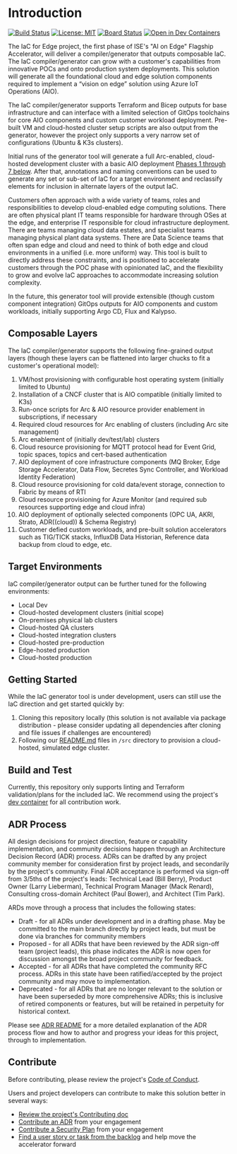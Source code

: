# Introduction

[![Build Status](https://dev.azure.com/ai-at-the-edge-flagship-accelerator/IaC%20for%20the%20Edge/_apis/build/status%2FIaC%20for%20the%20Edge?branchName=main)](https://dev.azure.com/ai-at-the-edge-flagship-accelerator/IaC%20for%20the%20Edge/_build/latest?definitionId=3&branchName=main)
[![License: MIT](https://img.shields.io/badge/License-MIT-yellow.svg)](LICENSE.md)
[![Board Status](https://dev.azure.com/ai-at-the-edge-flagship-accelerator/3bef5a01-44ac-4d6c-8c8d-f4b7d374def6/8567de21-1286-4352-a375-efb89ad55348/_apis/work/boardbadge/fd9375f1-e7c6-4439-b2c9-6969d853a2d4)](https://dev.azure.com/ai-at-the-edge-flagship-accelerator/3bef5a01-44ac-4d6c-8c8d-f4b7d374def6/_boards/board/t/8567de21-1286-4352-a375-efb89ad55348/Stories/)
[![Open in Dev Containers](https://img.shields.io/static/v1?label=Dev%20Containers&message=Open&color=blue&logo=visualstudiocode)](https://vscode.dev/redirect?url=vscode://ms-vscode-remote.remote-containers/cloneInVolume?url=https://dev.azure.com/ai-at-the-edge-flagship-accelerator/_git/IaC%20for%20the%20Edge)

The IaC for Edge project, the first phase of ISE's "AI on Edge" Flagship Accelerator, will deliver a compiler/generator that outputs composable IaC. The IaC compiler/generator can grow with a customer's capabilities from innovative POCs and onto production system deployments. This solution will generate all the foundational cloud and edge solution components required to implement a “vision on edge” solution using Azure IoT Operations (AIO).

The IaC compiler/generator supports Terraform and Bicep outputs for base infrastructure and can interface with a limited selection of GitOps toolchains for core AIO components and custom customer workload deployment. Pre-built VM and cloud-hosted cluster setup scripts are also output from the generator, however the project only supports a very narrow set of configurations (Ubuntu & K3s clusters).

Initial runs of the generator tool will generate a full Arc-enabled, cloud-hosted development cluster with a basic AIO deployment [Phases 1 through 7 below](#composable-layers). After that, annotations and naming conventions can be used to generate any set or sub-set of IaC for a target environment and reclassify elements for inclusion in alternate layers of the output IaC.

Customers often approach with a wide variety of teams, roles and responsibilities to develop cloud-enabled edge computing solutions. There are often physical plant IT teams responsible for hardware through OSes at the edge, and enterprise IT responsible for cloud infrastructure deployment. There are teams managing cloud data estates, and specialist teams managing physical plant data systems. There are Data Science teams that often span edge and cloud and need to think of both edge and cloud environments in a unified (i.e. more uniform) way. This tool is built to directly address these constraints, and is positioned to accelerate customers through the POC phase with opinionated IaC, and the flexibility to grow and evolve IaC approaches to accommodate increasing solution complexity.

In the future, this generator tool will provide extensible (though custom component integration) GitOps outputs for AIO components and custom workloads, initially supporting Argo CD, Flux and Kalypso.

## Composable Layers

The IaC compiler/generator supports the following fine-grained output layers (though these layers can be flattened into larger chucks to fit a customer's operational model):

1. VM/host provisioning with configurable host operating system (initially limited to Ubuntu)
2. Installation of a CNCF cluster that is AIO compatible (initially limited to K3s)
3. Run-once scripts for Arc & AIO resource provider enablement in subscriptions, if necessary
4. Required cloud resources for Arc enabling of clusters (including Arc site management)
5. Arc enablement of (initially dev/test/lab) clusters
6. Cloud resource provisioning for MQTT protocol head for Event Grid, topic spaces, topics and cert-based authentication
7. AIO deployment of core infrastructure components (MQ Broker, Edge Storage Accelerator, Data Flow, Secretes Sync Controller, and Workload Identity Federation)
8. Cloud resource provisioning for cold data/event storage, connection to Fabric by means of RTI
9. Cloud resource provisioning for Azure Monitor (and required sub resources supporting edge and cloud infra)
10. AIO deployment of optionally selected components (OPC UA, AKRI, Strato, ADR((cloud)) & Schema Registry)
11. Customer defied custom workloads, and pre-built solution accelerators such as TIG/TICK stacks, InfluxDB Data Historian, Reference data backup from cloud to edge, etc.

## Target Environments

IaC compiler/generator output can be further tuned for the following environments:

* Local Dev
* Cloud-hosted development clusters (initial scope)
* On-premises physical lab clusters
* Cloud-hosted QA clusters
* Cloud-hosted integration clusters
* Cloud-hosted pre-production
* Edge-hosted production
* Cloud-hosted production

## Getting Started

While the IaC generator tool is under development, users can still use the IaC direction and get started quickly by:

1. Cloning this repository locally (this solution is not available via package distribution - please consider updating all dependencies after cloning and file issues if challenges are encountered)
2. Following our [README.md](src/README.md) files in `/src` directory to provision a cloud-hosted, simulated edge cluster.

## Build and Test

Currently, this repository only supports linting and Terraform validation/plans for the included IaC. We recommend using the project's [dev container](./.devcontainer/README.md) for all contribution work.

## ADR Process

All design decisions for project direction, feature or capability implementation, and community decisions happen through an Architecture Decision Record (ADR) process. ADRs can be drafted by any project community member for consideration first by project leads, and secondarily by the project's community. Final ADR acceptance is performed via sign-off from 3/5ths of the project's leads: Technical Lead (Bill Berry), Product Owner (Larry Lieberman), Technical Program Manager (Mack Renard), Consulting cross-domain Architect (Paul Bower), and Architect (Tim Park).

ARDs move through a process that includes the following states:

* Draft - for all ADRs under development and in a drafting phase. May be committed to the main branch directly by project leads, but must be done via branches for community members
* Proposed - for all ADRs that have been reviewed by the ADR sign-off team (project leads), this phase indicates the ADR is now open for discussion amongst the broad project community for feedback.
* Accepted - for all ADRs that have completed the community RFC process. ADRs in this state have been ratified/accepted by the project community and may move to implementation.
* Deprecated - for all ADRs that are no longer relevant to the solution or have been superseded by more comprehensive ADRs; this is inclusive of retired components or features, but will be retained in perpetuity for historical context.

Please see [ADR README](./Project%20ADRs/README.MD) for a more detailed explanation of the ADR process flow and how to author and progress your ideas for this project, through to implementation.

## Contribute

Before contributing, please review the project's [Code of Conduct](./CODE_OF_CONDUCT.md).

Users and project developers can contribute to make this solution better in several ways:

* [Review the project's Contributing doc](./CONTRIBUTING.md)
* [Contribute an ADR](./Solution%20ADR%20Library/README.md#contribute) from your engagement
* [Contribute a Security Plan](./Solution%20Security%20Plan%20Library//README.md#contribute) from your engagement
* [Find a user story or task from the backlog](https://dev.azure.com/ai-at-the-edge-flagship-accelerator/IaC%20for%20the%20Edge/_sprints/taskboard/IaC%20for%20the%20Edge%20Team/IaC%20for%20the%20Edge/IaC%20for%20Chevron/) and help move the accelerator forward
